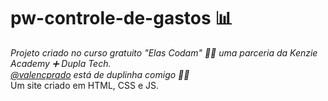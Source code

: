 # pw-controle-de-gastos 📊
_Projeto criado no curso gratuito "Elas Codam" 🚀✨ uma parceria da Kenzie Academy ➕ Dupla Tech._
<br/>
_<a href="https://github.com/valencprado" target="_blank">@valencprado</a> está de duplinha comigo 💜💛_
<br/>
Um site criado em HTML, CSS e JS. 
<br/>





